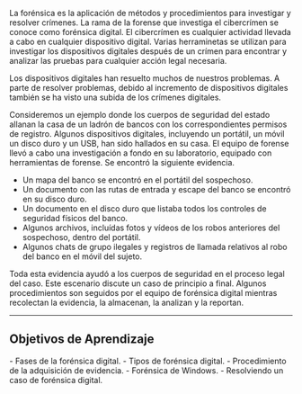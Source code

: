 La forénsica es la aplicación de métodos y procedimientos para investigar y resolver crímenes. La rama de la forense que investiga el cibercrímen se conoce como forénsica digital. El cibercrímen es cualquier actividad llevada a cabo en cualquier dispositivo digital. Varias herraminetas se utilizan para investigar los dispositivos digitales después de un crímen para encontrar y analizar las pruebas para cualquier acción legal necesaria.

Los dispositivos digitales han resuelto muchos de nuestros problemas. A parte de resolver problemas, debido al incremento de dispositivos digitales también se ha visto una subida de los crímenes digitales.

Consideremos un ejemplo donde los cuerpos de seguridad del estado allanan la casa de un ladrón de bancos con los correspondientes permisos de registro. Algunos dispositivos digitales, incluyendo un portátil, un móvil un disco duro y un USB, han sido hallados en su casa. El equipo de forense llevó a cabo una investigación a fondo en su laboratorio, equipado con herramientas de forense. Se encontró la siguiente evidencia.

- Un mapa del banco se encontró en el portátil del sospechoso.
- Un documento con las rutas de entrada y escape del banco se encontró en su disco duro.
- Un documento en el disco duro que listaba todos los controles de seguridad físicos del banco.
- Algunos archivos, incluídas fotos y vídeos de los robos anteriores del sospechoso, dentro del portátil.
- Algunos chats de grupo ilegales y registros de llamada relativos al robo del banco en el móvil del sujeto.

Toda esta evidencia ayudó a los cuerpos de seguridad en el proceso legal del caso. Este escenario discute un caso de principio a final. Algunos procedimientos son seguidos por el equipo de forénsica digital mientras recolectan la evidencia, la almacenan, la analizan y la reportan.

-------------------------
<h2>Objetivos de Aprendizaje</h2>
- Fases de la forénsica digital.
- Tipos de forénsica digital.
- Procedimiento de la adquisición de evidencia.
- Forénsica de Windows.
- Resolviendo un caso de forénsica digital.

